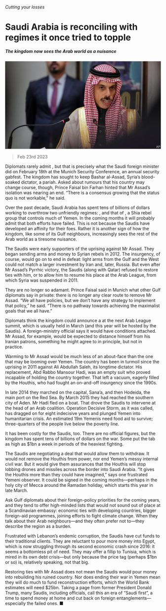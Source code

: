 ###### Cutting your losses

# Saudi Arabia is reconciling with regimes it once tried to topple 

##### The kingdom now sees the Arab world as a nuisance 

![image](images/20230225_MAP501.jpg) 

> Feb 23rd 2023 

Diplomats rarely admit , but that is precisely what the Saudi foreign minister did on February 18th at the Munich Security Conference, an annual security gabfest. The kingdom has sought to keep Bashar al-Assad, Syria’s blood-soaked dictator, a pariah. Asked about rumours that his country may change course, though, Prince Faisal bin Farhan hinted that Mr Assad’s isolation was nearing an end. “There is a consensus growing that the status quo is not workable,” he said.

Over the past decade, Saudi Arabia has spent tens of billions of dollars working to overthrow two unfriendly regimes: , and that of , a Shia rebel group that controls much of Yemen. In the coming months it will probably admit that both efforts have failed. This is not because the Saudis have developed an affinity for their foes. Rather it is another sign of how the kingdom, like some of its Gulf neighbours, increasingly sees the rest of the Arab world as a tiresome nuisance.

The Saudis were early supporters of the uprising against Mr Assad. They began sending arms and money to Syrian rebels in 2012. The insurgency, of course, would go on to end in defeat: light arms from the Gulf and the West could not match a larger investment by Iran and, later, Russia. But even after Mr Assad’s Pyrrhic victory, the Saudis (along with Qatar) refused to restore ties with him, or to allow him to resume his place at the Arab League, from which Syria was suspended in 2011.

They are no longer so adamant. Prince Faisal said in Munich what other Gulf diplomats say in private: there is no longer any clear route to remove Mr Assad. “We all have policies, but we don’t have any strategy to implement that policy,” he said. “There is no pathway towards achieving the maximalist goals that we all have.”

Diplomats think the kingdom could announce a  at the next Arab League summit, which is usually held in March (and this year will be hosted by the Saudis). A foreign-ministry official says it would have conditions attached. Mr Assad, for example, would be expected to distance himself from his Iranian patrons, something he might agree to in principle, but not in practice.

Warming to Mr Assad would be much less of an about-face than the one that may be looming over Yemen. The country has been in turmoil since the uprising in 2011 against Ali Abdullah Saleh, its longtime dictator. His replacement, Abd Rabbo Mansour Hadi, was an empty suit who proved incapable of holding the country together. That left a vacuum, eagerly filled by the Houthis, who had fought an on-and-off insurgency since the 1990s.

In late 2014 they marched on the capital, Sana’a, and then Hodeida, the main port on the Red Sea. By March 2015 they had reached the southern city of Aden. Mr Hadi fled on a boat. That drove the Saudis to intervene at the head of an Arab coalition. Operation Decisive Storm, as it was called, has dragged on for eight indecisive years and plunged Yemen into humanitarian crisis. An estimated 19m Yemenis need food aid to survive; three-quarters of the people live below the poverty line.

It has been costly for the Saudis, too. There are no official figures, but the kingdom has spent tens of billions of dollars on the war. Some put the tab as high as $1bn a week in periods of the heaviest fighting.

The Saudis are negotiating a deal that would allow them to withdraw. It would not remove the Houthis from power, nor end Yemen’s messy internal civil war. But it would give them assurances that the Houthis will stop lobbing drones and missiles across the border into Saudi Arabia. “It gives the Houthis more than they could have imagined,” says one frustrated Yemeni observer. It could be signed in the coming months—perhaps in the holy city of Mecca around the Ramadan holiday, which starts this year in late March.

Ask Gulf diplomats about their foreign-policy priorities for the coming years, and they tend to offer high-minded lists that would not sound out of place at a Scandinavian embassy: economic ties with developing countries, bigger foreign-aid programmes, joining efforts to fight climate change. When they talk about their Arab neighbours—and they often prefer not to—they describe the region as a burden.

Frustrated with Lebanon’s endemic corruption, the Saudis have cut funds to their traditional clients. They are reluctant to pour more money into Egypt, which is now struggling through its second economic crash since 2016: it seems a bottomless pit of need. They may offer a fillip to Tunisia, which is mired in its own debt crisis—but only because the price tag (perhaps $1bn or so) is, relatively speaking, not that big.

Restoring ties with Mr Assad does not mean the Saudis would pour money into rebuilding his ruined country. Nor does ending their war in Yemen mean they will do much to fund reconstruction efforts, which the World Bank estimates will need $25bn. Taking a page from former President Donald Trump, many Saudis, including officials, call this an era of “Saudi first”, a time to spend money at home and cut back on foreign entanglements—especially the failed ones. ■

